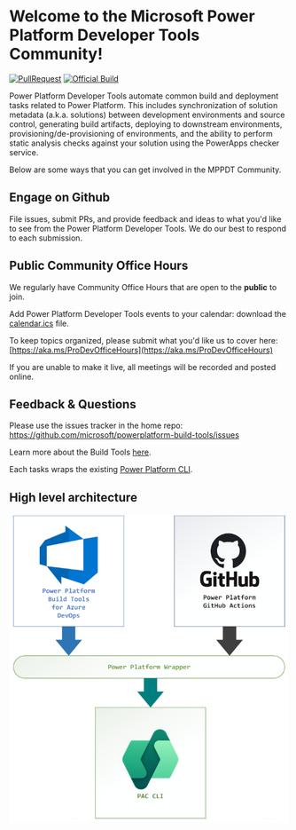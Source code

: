 # Welcome to the Microsoft Power Platform Developer Tools Community!

[![PullRequest](https://github.com/microsoft/powerplatform-build-tools/actions/workflows/PullRequest.yml/badge.svg)](https://github.com/microsoft/powerplatform-build-tools/actions/workflows/PullRequest.yml)
[![Official Build](https://dev.azure.com/dynamicscrm/OneCRM/_apis/build/status%2FDPX-Tools%2Fpowerplatform-build-tools%20Official%20Build?branchName=main)](https://dev.azure.com/dynamicscrm/OneCRM/_build/latest?definitionId=15006&branchName=main)

Power Platform Developer Tools automate common build and deployment tasks related to Power Platform.
This includes synchronization of solution metadata (a.k.a. solutions) between development environments and source control,
generating build artifacts, deploying to downstream environments, provisioning/de-provisioning of environments,
and the ability to perform static analysis checks against your solution using the PowerApps checker service.

Below are some ways that you can get involved in the MPPDT Community.

## Engage on Github

File issues, submit PRs, and provide feedback and ideas to what you'd like to see from the Power Platform Developer Tools.
We do our best to respond to each submission.

## Public Community Office Hours

We regularly have Community Office Hours that are open to the **public** to join. 

Add Power Platform Developer Tools events to your calendar: download the [calendar.ics](docs\PPDeveloperTools-OfficeHours.ics) file.

To keep topics organized, please submit what you'd like us to cover here:
[https://aka.ms/ProDevOfficeHours](https://aka.ms/ProDevOfficeHours)

If you are unable to make it live, all meetings will be recorded and posted online.

## Feedback & Questions

Please use the issues tracker in the home repo: <https://github.com/microsoft/powerplatform-build-tools/issues>

Learn more about the Build Tools [here](https://aka.ms/buildtoolsdoc).

Each tasks wraps the existing [Power Platform CLI](https://aka.ms/PowerPlatformCLI).

## High level architecture

![High level architecture](docs\Architecture.png)
